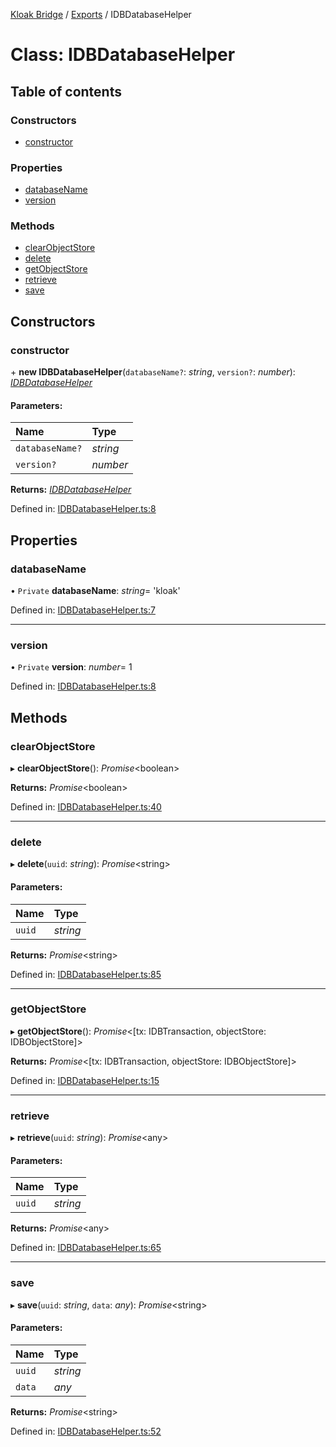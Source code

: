 [Kloak Bridge](../README.md) / [Exports](../modules.md) / IDBDatabaseHelper

# Class: IDBDatabaseHelper

## Table of contents

### Constructors

- [constructor](idbdatabasehelper.md#constructor)

### Properties

- [databaseName](idbdatabasehelper.md#databasename)
- [version](idbdatabasehelper.md#version)

### Methods

- [clearObjectStore](idbdatabasehelper.md#clearobjectstore)
- [delete](idbdatabasehelper.md#delete)
- [getObjectStore](idbdatabasehelper.md#getobjectstore)
- [retrieve](idbdatabasehelper.md#retrieve)
- [save](idbdatabasehelper.md#save)

## Constructors

### constructor

\+ **new IDBDatabaseHelper**(`databaseName?`: *string*, `version?`: *number*): [*IDBDatabaseHelper*](idbdatabasehelper.md)

#### Parameters:

Name | Type |
:------ | :------ |
`databaseName?` | *string* |
`version?` | *number* |

**Returns:** [*IDBDatabaseHelper*](idbdatabasehelper.md)

Defined in: [IDBDatabaseHelper.ts:8](https://github.com/CoNET-project/kloak-bridge/blob/94a2fac/src/IDBDatabaseHelper.ts#L8)

## Properties

### databaseName

• `Private` **databaseName**: *string*= 'kloak'

Defined in: [IDBDatabaseHelper.ts:7](https://github.com/CoNET-project/kloak-bridge/blob/94a2fac/src/IDBDatabaseHelper.ts#L7)

___

### version

• `Private` **version**: *number*= 1

Defined in: [IDBDatabaseHelper.ts:8](https://github.com/CoNET-project/kloak-bridge/blob/94a2fac/src/IDBDatabaseHelper.ts#L8)

## Methods

### clearObjectStore

▸ **clearObjectStore**(): *Promise*<boolean\>

**Returns:** *Promise*<boolean\>

Defined in: [IDBDatabaseHelper.ts:40](https://github.com/CoNET-project/kloak-bridge/blob/94a2fac/src/IDBDatabaseHelper.ts#L40)

___

### delete

▸ **delete**(`uuid`: *string*): *Promise*<string\>

#### Parameters:

Name | Type |
:------ | :------ |
`uuid` | *string* |

**Returns:** *Promise*<string\>

Defined in: [IDBDatabaseHelper.ts:85](https://github.com/CoNET-project/kloak-bridge/blob/94a2fac/src/IDBDatabaseHelper.ts#L85)

___

### getObjectStore

▸ **getObjectStore**(): *Promise*<[tx: IDBTransaction, objectStore: IDBObjectStore]\>

**Returns:** *Promise*<[tx: IDBTransaction, objectStore: IDBObjectStore]\>

Defined in: [IDBDatabaseHelper.ts:15](https://github.com/CoNET-project/kloak-bridge/blob/94a2fac/src/IDBDatabaseHelper.ts#L15)

___

### retrieve

▸ **retrieve**(`uuid`: *string*): *Promise*<any\>

#### Parameters:

Name | Type |
:------ | :------ |
`uuid` | *string* |

**Returns:** *Promise*<any\>

Defined in: [IDBDatabaseHelper.ts:65](https://github.com/CoNET-project/kloak-bridge/blob/94a2fac/src/IDBDatabaseHelper.ts#L65)

___

### save

▸ **save**(`uuid`: *string*, `data`: *any*): *Promise*<string\>

#### Parameters:

Name | Type |
:------ | :------ |
`uuid` | *string* |
`data` | *any* |

**Returns:** *Promise*<string\>

Defined in: [IDBDatabaseHelper.ts:52](https://github.com/CoNET-project/kloak-bridge/blob/94a2fac/src/IDBDatabaseHelper.ts#L52)
